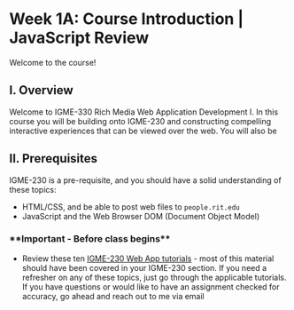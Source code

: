 # Week 1A: Course Introduction | JavaScript Review

Welcome to the course!

## I. Overview
Welcome to IGME-330 Rich Media Web Application Development I. In this course you will be building onto IGME-230 and constructing compelling interactive experiences that can be viewed over the web. You will also be 


## II. Prerequisites
IGME-230 is a pre-requisite, and you should have a solid understanding of these topics:
- HTML/CSS, and be able to post web files to `people.rit.edu`
- JavaScript and the Web Browser DOM (Document Object Model)

### \*\*Important - Before class begins\*\*
- Review these ten [IGME-230 Web App tutorials](https://github.com/tonethar/IGME-230-Master/blob/master/notes/web-apps-0.md#section4) - most of this material should have been covered in your IGME-230 section. If you need a refresher on any of these topics, just go through the applicable tutorials. If you have questions or would like to have an assignment checked for accuracy, go ahead and reach out to me via email
